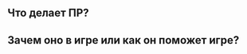 <!-- Write **BELOW** The Headers and **ABOVE** The comments else it may not be viewable. -->

## Что делает ПР?

<!-- Describe The Pull Request. Please be sure every change is documented or this can delay review and even discourage maintainers from merging your PR! -->

## Зачем оно в игре или как он поможет игре?

<!-- Argue for the merits of your changes and how they benefit the game, especially if they are controversial and/or far reaching. If you can't actually explain WHY what you are doing will improve the game, then it probably isn't good for the game in the first place. -->
